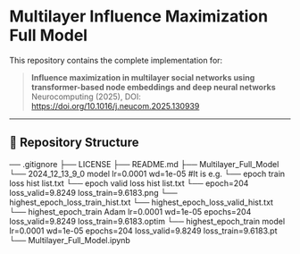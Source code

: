 # Multilayer Influence Maximization Full Model

This repository contains the complete implementation for:

> **Influence maximization in multilayer social networks using transformer-based node embeddings and deep neural networks**  
> Neurocomputing (2025), DOI: https://doi.org/10.1016/j.neucom.2025.130939

---

## 📂 Repository Structure

── .gitignore
├── LICENSE
├── README.md
├── Multilayer_Full_Model\
	└── 2024_12_13_9_0 model lr=0.0001 wd=1e-05 	#It is e.g.
		└── epoch train loss hist list.txt
		└── epoch valid loss hist list.txt
		└── epoch=204 loss_valid=9.8249 loss_train=9.6183.png
		└── highest_epoch_loss_train_hist.txt
		└── highest_epoch_loss_valid_hist.txt
		└── highest_epoch_train Adam lr=0.0001 wd=1e-05 epochs=204  loss_valid=9.8249 loss_train=9.6183.optim
		└── highest_epoch_train model lr=0.0001 wd=1e-05 epochs=204  loss_valid=9.8249 loss_train=9.6183.pt
└── Multilayer_Full_Model.ipynb